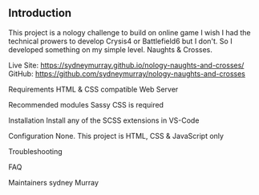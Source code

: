  Introduction
 ------------------
 This project is a nology challenge to build on online game
 I wish I had the technical prowers to develop Crysis4 or Battlefield6 but I don't.
 So I developed something on my simple level. Naughts & Crosses.
 
 Live Site: https://sydneymurray.github.io/nology-naughts-and-crosses/
 GitHub: https://github.com/sydneymurray/nology-naughts-and-crosses

 
 Requirements
 HTML & CSS compatible Web Server

 Recommended modules
 Sassy CSS is required

 Installation
 Install any of the SCSS extensions in VS-Code

 Configuration
 None. 
 This project is HTML, CSS & JavaScript only
 
 Troubleshooting
 
 FAQ
 
 Maintainers
 sydney Murray 

